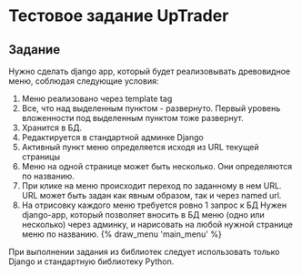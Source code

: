 # Тестовое задание UpTrader

## Задание

Нужно сделать django app, который будет реализовывать древовидное меню, соблюдая следующие условия:

1. Меню реализовано через template tag
2. Все, что над выделенным пунктом - развернуто. Первый уровень вложенности под выделенным пунктом тоже развернут.
3. Хранится в БД.
4. Редактируется в стандартной админке Django
5. Активный пункт меню определяется исходя из URL текущей страницы
6. Меню на одной странице может быть несколько. Они определяются по названию.
7. При клике на меню происходит переход по заданному в нем URL. URL может быть задан как явным образом, так и через named url.
8. На отрисовку каждого меню требуется ровно 1 запрос к БД Нужен django-app, который позволяет вносить в БД меню (одно или несколько) через админку, и нарисовать на любой нужной странице меню по названию. {% draw_menu 'main_menu' %}

При выполнении задания из библиотек следует использовать только Django и стандартную библиотеку Python.
